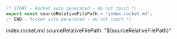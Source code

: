 ```js server
/* START - Rocket auto generated - do not touch */
export const sourceRelativeFilePath = 'index.rocket.md';
/* END - Rocket auto generated - do not touch */
```

index.rocket.md sourceRelativeFilePath: "${sourceRelativeFilePath}"
